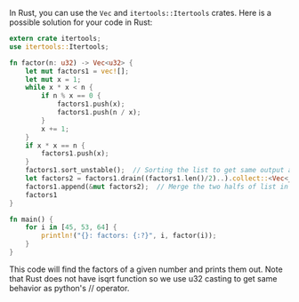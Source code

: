 In Rust, you can use the `Vec` and `itertools::Itertools` crates. Here is a possible solution for your code in Rust:

```rust
extern crate itertools;
use itertools::Itertools;

fn factor(n: u32) -> Vec<u32> {
    let mut factors1 = vec![];
    let mut x = 1;
    while x * x < n {
        if n % x == 0 {
            factors1.push(x);
            factors1.push(n / x);
        }
        x += 1;
    }
    if x * x == n {
        factors1.push(x);
    }
    factors1.sort_unstable();  // Sorting the list to get same output as original python code because we can't guarantee order of push operations
    let factors2 = factors1.drain((factors1.len()/2)..).collect::<Vec<_>>();
    factors1.append(&mut factors2);  // Merge the two halfs of list in reverse order
    factors1
}

fn main() {
    for i in [45, 53, 64] {
        println!("{}: factors: {:?}", i, factor(i));
    }
}
```
This code will find the factors of a given number and prints them out. Note that Rust does not have isqrt function so we use u32 casting to get same behavior as python's // operator.


